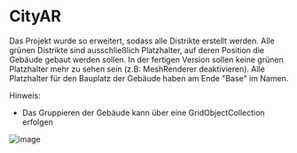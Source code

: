 # CityAR

Das Projekt wurde so erweitert, sodass alle Distrikte erstellt werden. Alle grünen Distrikte sind ausschließlich Platzhalter, auf deren Position die Gebäude gebaut werden sollen. In der fertigen Version sollen keine grünen Platzhalter mehr zu sehen sein (z.B: MeshRenderer deaktivieren). Alle Platzhalter für den Bauplatz der Gebäude haben am Ende "Base" im Namen.

Hinweis:
- Das Gruppieren der Gebäude kann über eine GridObjectCollection erfolgen

![image](https://user-images.githubusercontent.com/20475497/207558973-bfec267a-8f5b-48c7-8227-9553dedb0c7e.png)

